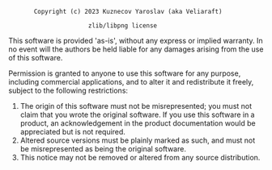            Copyright (c) 2023 Kuznecov Yaroslav (aka Veliaraft)
 
                          zlib/libpng license

   This software is provided 'as-is', without any express or implied
warranty. In no event will the authors be held liable for any damages
arising from the use of this software.

   Permission is granted to anyone to use this software for any purpose,
including commercial applications, and to alter it and redistribute it
freely, subject to the following restrictions:

1. The origin of this software must not be misrepresented; you must not
   claim that you wrote the original software. If you use this software
   in a product, an acknowledgement in the product documentation would 
   be appreciated but is not required.
2. Altered source versions must be plainly marked as such, and must not 
   be misrepresented as being the original software.
3. This notice may not be removed or altered from any source distribution.
